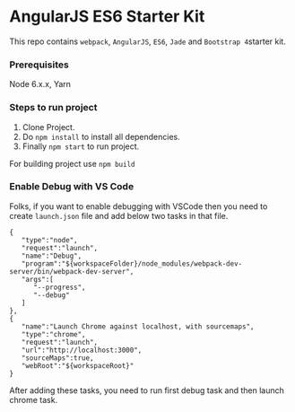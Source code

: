 # AngularJS ES6 Starter Kit

This repo contains `webpack`, `AngularJS`, `ES6`, `Jade` and `Bootstrap 4`starter kit.

### Prerequisites
Node 6.x.x, Yarn

### Steps to run project
1. Clone Project.
2. Do `npm install` to install all dependencies.
3. Finally `npm start` to run project.

For building project use `npm build`

### Enable Debug with VS Code
Folks, if you want to enable debugging with VSCode then you need to create `launch.json` file and add below two tasks in that file.

```
{
   "type":"node",
   "request":"launch",
   "name":"Debug",
   "program":"${workspaceFolder}/node_modules/webpack-dev-server/bin/webpack-dev-server",
   "args":[
      "--progress",
      "--debug"
   ]
},
{
   "name":"Launch Chrome against localhost, with sourcemaps",
   "type":"chrome",
   "request":"launch",
   "url":"http://localhost:3000",
   "sourceMaps":true,
   "webRoot":"${workspaceRoot}"
}
```

After adding these tasks, you need to run first debug task and then launch chrome task.
